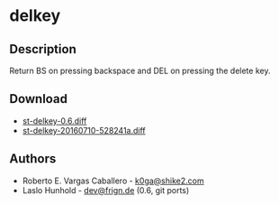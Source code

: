 delkey
======

Description
-----------

Return BS on pressing backspace and DEL on pressing the delete key.

Download
--------

 * [st-delkey-0.6.diff](st-delkey-0.6.diff)
 * [st-delkey-20160710-528241a.diff](st-delkey-20160710-528241a.diff)

Authors
-------

 * Roberto E. Vargas Caballero - k0ga@shike2.com
 * Laslo Hunhold - dev@frign.de (0.6, git ports)
